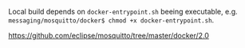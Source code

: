 Local build depends on `docker-entrypoint.sh` beeing executable, e.g. `messaging/mosquitto/docker$ chmod +x docker-entrypoint.sh`.

https://github.com/eclipse/mosquitto/tree/master/docker/2.0